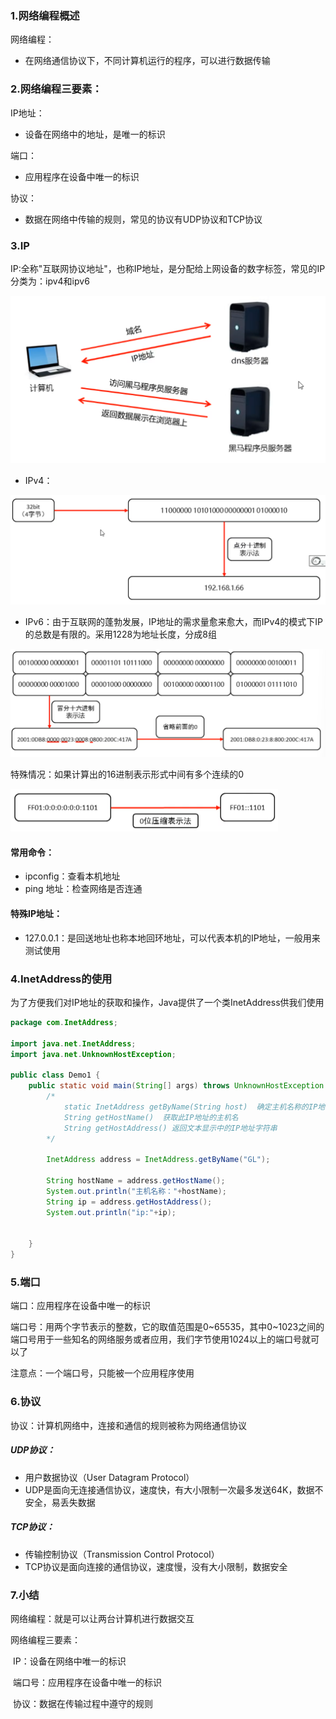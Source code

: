 ### 1.网络编程概述

网络编程：

- 在网络通信协议下，不同计算机运行的程序，可以进行数据传输

### 2.网络编程三要素：

IP地址：

- 设备在网络中的地址，是唯一的标识

端口：

- 应用程序在设备中唯一的标识

协议：

- 数据在网络中传输的规则，常见的协议有UDP协议和TCP协议

### 3.IP

IP:全称"互联网协议地址"，也称IP地址，是分配给上网设备的数字标签，常见的IP分类为：ipv4和ipv6

<img src="img/255-1.png" style="zoom:50%;" />

- IPv4：

<img src="img/255-2.png" alt="255-2" style="zoom:50%;" />

- IPv6：由于互联网的蓬勃发展，IP地址的需求量愈来愈大，而IPv4的模式下IP的总数是有限的。采用1228为地址长度，分成8组

![255-3](img/255-3.png)

特殊情况：如果计算出的16进制表示形式中间有多个连续的0

<img src="img/255-4.png" alt="255-4" style="zoom:50%;" />

#### 常用命令：

- ipconfig：查看本机地址
- ping 地址：检查网络是否连通

#### 特殊IP地址：

- 127.0.0.1：是回送地址也称本地回环地址，可以代表本机的IP地址，一般用来测试使用

### 4.InetAddress的使用

​		为了方便我们对IP地址的获取和操作，Java提供了一个类InetAddress供我们使用

```java
package com.InetAddress;

import java.net.InetAddress;
import java.net.UnknownHostException;

public class Demo1 {
    public static void main(String[] args) throws UnknownHostException {
        /*
            static InetAddress getByName(String host)  确定主机名称的IP地址。主机名称可以是机器名称，也可以是IP地址
            String getHostName()  获取此IP地址的主机名
            String getHostAddress() 返回文本显示中的IP地址字符串
        */

        InetAddress address = InetAddress.getByName("GL");

        String hostName = address.getHostName();
        System.out.println("主机名称："+hostName);
        String ip = address.getHostAddress();
        System.out.println("ip:"+ip);


    }
}
```

### 5.端口

端口：应用程序在设备中唯一的标识

端口号：用两个字节表示的整数，它的取值范围是0~65535，其中0~1023之间的端口号用于一些知名的网络服务或者应用，我们字节使用1024以上的端口号就可以了

注意点：一个端口号，只能被一个应用程序使用

### 6.协议

协议：计算机网络中，连接和通信的规则被称为网络通信协议

##### UDP协议：

- 用户数据协议（User Datagram Protocol）
- UDP是面向无连接通信协议，速度快，有大小限制一次最多发送64K，数据不安全，易丢失数据

##### TCP协议：

- 传输控制协议（Transmission Control ProtocoI）
- TCP协议是面向连接的通信协议，速度慢，没有大小限制，数据安全

### 7.小结

网络编程：就是可以让两台计算机进行数据交互

网络编程三要素：

​	IP：设备在网络中唯一的标识

​	端口号：应用程序在设备中唯一的标识

​	协议：数据在传输过程中遵守的规则
